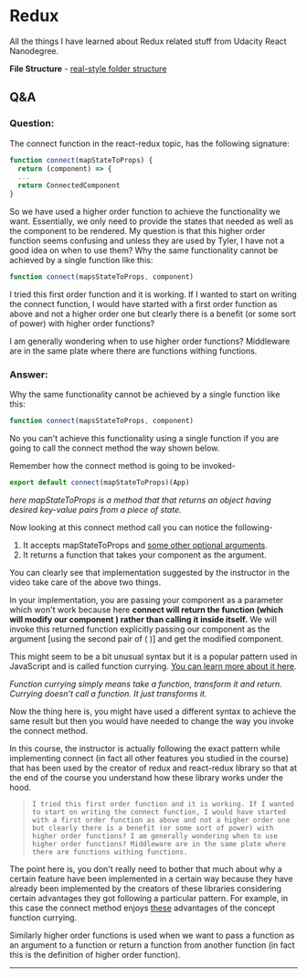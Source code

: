 # Redux
All the things I have learned about Redux related stuff from Udacity React Nanodegree.

**File Structure** - [real-style folder structure](https://reactjs.org/docs/faq-structure.html)

## Q&A
### Question:
The connect function in the react-redux topic, has the following signature:
```javascript
function connect(mapStateToProps) {
  return (component) => {
  ...
  return ConnectedComponent 
}
```

So we have used a higher order function to achieve the functionality we want. Essentially, we only need to provide the states that needed as well as the component to be rendered. My question is that this higher order function seems confusing and unless they are used by Tyler, I have not a good idea on when to use them? Why the same functionality cannot be achieved by a single function like this:
```javascript
function connect(mapsStateToProps, component)
```

I tried this first order function and it is working. If I wanted to start on writing the connect function, I would have started with a first order function as above and not a higher order one but clearly there is a benefit (or some sort of power) with higher order functions?

I am generally wondering when to use higher order functions? Middleware are in the same plate where there are functions withing functions.

### Answer:
Why the same functionality cannot be achieved by a single function like this:
```javascript
function connect(mapsStateToProps, component)
```

No you can't achieve this functionality using a single function if you are going to call the connect method the way shown below.

Remember how the connect method is going to be invoked-
```javascript
export default connect(mapStateToProps)(App)
```
*here mapStateToProps is a method that that returns an object having desired key-value pairs from a piece of state.*

Now looking at this connect method call you can notice the following-
1. It accepts mapStateToProps and [some other optional arguments](https://react-redux.js.org/api/connect#connect-parameters).
2. It returns a function that takes your component as the argument.

You can clearly see that implementation suggested by the instructor in the video take care of the above two things.

In your implementation, you are passing your component as a parameter which won't work because here **connect will return the function (which will modify our component ) rather than calling it inside itself.** We will invoke this returned function explicitly passing our component as the argument [using the second pair of ( )] and get the modified component.

This might seem to be a bit unusual syntax but it is a popular pattern used in JavaScript and is called function currying. [You can learn more about it here](https://javascript.info/currying-partials).

*Function currying simply means take a function, transform it and return. Currying doesn’t call a function. It just transforms it.*

Now the thing here is, you might have used a different syntax to achieve the same result but then you would have needed to change the way you invoke the connect method. 

In this course, the instructor is actually following the exact pattern while implementing connect (in fact all other features you studied in the course) that has been used by the creator of redux and react-redux library so that at the end of the course you understand how these library works under the hood.

>     I tried this first order function and it is working. If I wanted to start on writing the connect function, I would have started with a first order function as above and not a higher order one but clearly there is a benefit (or some sort of power) with higher order functions? I am generally wondering when to use higher order functions? Middleware are in the same plate where there are functions withing functions.

The point here is, you don't really need to bother that much about why a certain feature have been implemented in a certain way because they have already been implemented by the creators of these libraries considering certain advantages they got following a particular pattern. For example, in this case the connect method enjoys [these](https://javascript.info/currying-partials#currying-what-for) advantages of the concept function currying.

Similarly higher order functions is used when we want to pass a function as an argument to a function or return a function from another function (in fact this is the definition of higher order function).

<hr />